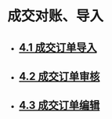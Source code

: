 # 成交对账、导入

* ## [4.1 成交订单导入](/4/41-cheng-jiao-ding-dan-dao-ru.md)
* ## [4.2 成交订单审核](/4/42-cheng-jiao-ding-dan-shen-he.md)
* ## [4.3 成交订单编辑](/4/43-cheng-jiao-ding-dan-bian-ji.md)

## 



